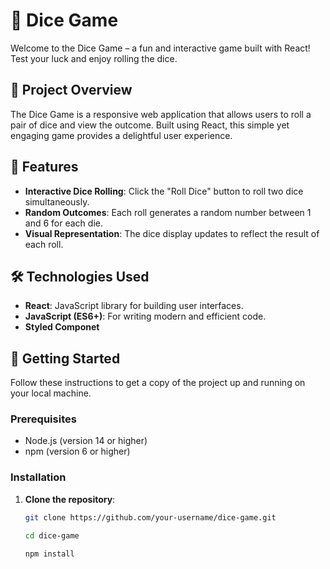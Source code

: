 # 🎲 Dice Game

Welcome to the Dice Game – a fun and interactive game built with React! Test your luck and enjoy rolling the dice.

## 🚀 Project Overview

The Dice Game is a responsive web application that allows users to roll a pair of dice and view the outcome. Built using React, this simple yet engaging game provides a delightful user experience.

## 🌟 Features

- **Interactive Dice Rolling**: Click the "Roll Dice" button to roll two dice simultaneously.
- **Random Outcomes**: Each roll generates a random number between 1 and 6 for each die.
- **Visual Representation**: The dice display updates to reflect the result of each roll.

## 🛠️ Technologies Used

- **React**: JavaScript library for building user interfaces.
- **JavaScript (ES6+)**: For writing modern and efficient code.
- **Styled Componet**

## 🚀 Getting Started

Follow these instructions to get a copy of the project up and running on your local machine.

### Prerequisites

- Node.js (version 14 or higher)
- npm (version 6 or higher)

### Installation

1. **Clone the repository**:

   ```bash
   git clone https://github.com/your-username/dice-game.git
   ```
   ```bash
   cd dice-game
   ```
    ```bash
   npm install

   ```
